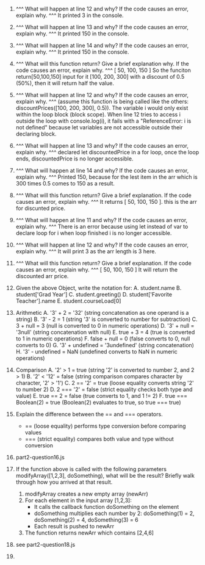 1. ^^^ What will happen at line 12 and why? If the code causes an error, explain why. ^^^
    It printed 3 in the console. 
2. ^^^ What will happen at line 13 and why? If the code causes an error, explain why. ^^^
It printed 150 in the console.
3. ^^^ What will happen at line 14 and why? If the code causes an error, explain why. ^^^
It printed 150 in the console.
4. ^^^ What will this function return? Give a brief explanation why. If the code causes an error, explain why. ^^^
    [ 50, 100, 150 ]
    So the funciton return[50,100,150] input for it [100, 200, 300] with a discount of 0.5 (50%), then it will return half the value.
5. ^^^ What will happen at line 12 and why?  If the code causes an error, explain why. ^^^ (assume this function is being called like the others: discountPrices([100, 200, 300], 0.5)).
 The variable i would only exist within the loop block (block scope). When line 12 tries to access i outside the loop with console.log(i), it fails with a "ReferenceError: i is not defined" because let variables are not accessible outside their declaring block.
6. ^^^ What will happen at line 13 and why? If the code causes an error, explain why. ^^^
   declared let discountedPrice in a for loop, once the loop ends, discountedPrice is no longer accessible. 
7. ^^^ What will happen at line 14 and why? If the code causes an error, explain why. ^^^
Printed 150, because for the lest item in the arr which is 300 times 0.5 comes to 150 as a result.
8. ^^^ What will this function return? Give a brief explanation. If the code causes an error, explain why. ^^^
It returns [ 50, 100, 150 ]. this is the arr for discunted price. 
9. ^^^ What will happen at line 11 and why? If the code causes an error, explain why. ^^^
There is an error because using let instead of var to declare loop for i when loop finished i is no longer accessible. 
10. ^^^ What will happen at line 12 and why? If the code causes an error, explain why. ^^^
It will print 3 as the arr length is 3 here.
11. ^^^ What will this function return? Give a brief explanation. If the code causes an error, explain why. ^^^
[ 50, 100, 150 ] It will return the discounted arr price.
12. Given the above Object, write the notation for:
    A. student.name
    B. student['Grad Year']
    C. student.greeting()
    D. student['Favorite Teacher'].name
    E. student.courseLoad[0]

13. Arithmetic
    A. '3' + 2 = '32' (string concatenation as one operand is a string)
    B. '3' - 2 = 1 (string '3' is converted to number for subtraction)
    C. 3 + null = 3 (null is converted to 0 in numeric operations)
    D. '3' + null = '3null' (string concatenation with null)
    E. true + 3 = 4 (true is converted to 1 in numeric operations)
    F. false + null = 0 (false converts to 0, null converts to 0)
    G. '3' + undefined = '3undefined' (string concatenation)
    H. '3' - undefined = NaN (undefined converts to NaN in numeric operations)

14. Comparison
    A. '2' > 1 = true (string '2' is converted to number 2, and 2 > 1)
    B. '2' < '12' = false (string comparison compares character by character, '2' > '1')
    C. 2 == '2' = true (loose equality converts string '2' to number 2)
    D. 2 === '2' = false (strict equality checks both type and value)
    E. true == 2 = false (true converts to 1, and 1 != 2)
    F. true === Boolean(2) = true (Boolean(2) evaluates to true, so true === true)

15. Explain the difference between the == and === operators.
    - == (loose equality) performs type conversion before comparing values
    - === (strict equality) compares both value and type without conversion

16. part2-question16.js

17. If the function above is called with the following parameters modifyArray([1,2,3], doSomething), what will be the result? Briefly walk through how you arrived at that result.
    1. modifyArray creates a new empty array (newArr)
    2. For each element in the input array [1,2,3]:
       - It calls the callback function doSomething on the element
       - doSomething multiplies each number by 2: doSomething(1) = 2, doSomething(2) = 4, doSomething(3) = 6
       - Each result is pushed to newArr
    3. The function returns newArr which contains [2,4,6]
 18. see part2-question18.js
 19. 